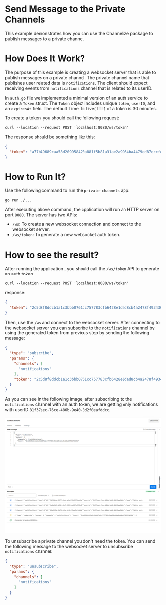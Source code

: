 Send Message to the Private Channels
===

This example demonstrates how you can use the Channelize package to publish messages
to a private channel.

How Does It Work?
===

The purpose of this example is creating a websocket server that is able to publish messages
on a private channel. The private channel name that publishes user related data is `notifications`.
The client should expect receiving events from `notifications` channel that is related to its
userID.

In `auth.go` file we implemented a minimal version of an auth service to create a `Token` struct. The `Token`
object includes unique `token`, `userID`, and an `expiresAt` field. The default Time To Live(TTL) of a token
is 30 minutes.

To create a token, you should call the following request:

```shell
curl --location --request POST 'localhost:8080/ws/token'
```

The response should be something like this:

```json
{
  "token": "a77b49689caa58d209958420a881f5b81a31ae2a9964ba4479ed87eccfe9"
}
```

How to Run It?
===

Use the following command to run the `private-channels` app:

```shell
go run ./...
```

After executing above command, the application will run an HTTP server on port `8080`.
The server has two APIs:

* `/ws`: To create a new websocket connection and connect to the websocket server.
* `/ws/token`: To generate a new websocket auth token.

How to see the result?
===

After running the application , you should call the `/ws/token` API to generate an auth token.

```shell
curl --location --request POST 'localhost:8080/ws/token'
```

response:

```json
{
  "token": "2c5d8f8ddcb1a1c3bbb0761cc757783cfb6428e1dad8cb4a2478f493430d"
}
```

Then, use the `/ws` and connect to the websocket server. After connecting to the websocket server
you can subscribe to the `notifications` channel by using the generated token from previous step by
sending the following message:

```json
{
  "type": "subscribe",
  "params": {
    "channels": [
      "notifications"
    ],
    "token": "2c5d8f8ddcb1a1c3bbb0761cc757783cfb6428e1dad8cb4a2478f493430d"
  }
}
```

As you can see in the following image, after subscribing to the `notifications` channel with an auth token,
we are getting only notifications with userID `81f37eec-76ce-486b-9e40-0d2f0eafddcc`.

![subscribe channels](images/subscribe.png?raw=true "Subscribe")

To unsubscribe a private channel you don't need the token. You can send the following message to the websocket
server to unsubscribe `notifications` channel:

```json
{
  "type": "unsubscribe",
  "params": {
    "channels": [
      "notifications"
    ]
  }
}
```